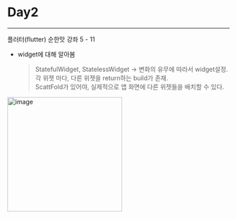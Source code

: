 # Day2

---
플러터(flutter) 순한맛 강좌 5 - 11

- widget에 대해 알아봄 
  > StatefulWidget, StatelessWidget -> 변화의 유무에 따라서 widget설정.  
  > 각 위젯 마다, 다른 위젯을 return하는 build가 존재.  
  > ScattFold가 있어야, 실제적으로 앱 화면에 다른 위젯들을 배치할 수 있다.  


<img width="260" alt="image" src="https://user-images.githubusercontent.com/94732149/176120961-259eddbd-cd29-4e8f-ada4-f7499cd88c63.png">


